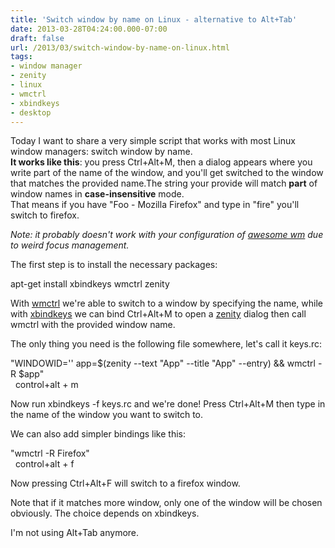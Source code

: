 ```yaml
---
title: 'Switch window by name on Linux - alternative to Alt+Tab'
date: 2013-03-28T04:24:00.000-07:00
draft: false
url: /2013/03/switch-window-by-name-on-linux.html
tags: 
- window manager
- zenity
- linux
- wmctrl
- xbindkeys
- desktop
---
```


Today I want to share a very simple script that works with most Linux window managers: switch window by name.  
**It works like this**: you press Ctrl+Alt+M, then a dialog appears where you write part of the name of the window, and you'll get switched to the window that matches the provided name.The string your provide will match **part** of window names in **case-insensitive** mode.  
That means if you have "Foo - Mozilla Firefox" and type in "fire" you'll switch to firefox.  
  
_Note: it probably doesn't work with your configuration of [awesome wm](http://awesome.naquadah.org/) due to weird focus management._  
  
The first step is to install the necessary packages:  

apt-get install xbindkeys wmctrl zenity

  
With [wmctrl](http://tomas.styblo.name/wmctrl/) we're able to switch to a window by specifying the name, while with [xbindkeys](http://www.nongnu.org/xbindkeys/) we can bind Ctrl+Alt+M to open a [zenity](https://help.gnome.org/users/zenity/stable/) dialog then call wmctrl with the provided window name.  
  
The only thing you need is the following file somewhere, let's call it keys.rc:  

"WINDOWID='' app=$(zenity --text "App" --title "App" --entry) && wmctrl -R $app"  
  control+alt + m

  
Now run xbindkeys \-f keys.rc and we're done! Press Ctrl+Alt+M then type in the name of the window you want to switch to.  
  
We can also add simpler bindings like this:  

"wmctrl -R Firefox"  
  control+alt + f

  
Now pressing Ctrl+Alt+F will switch to a firefox window.  
  
Note that if it matches more window, only one of the window will be chosen obviously. The choice depends on xbindkeys.  
  
I'm not using Alt+Tab anymore.